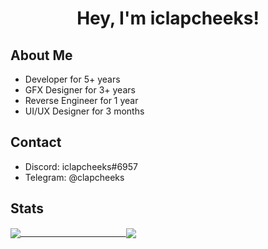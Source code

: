 <h1 align="center">Hey, I'm iclapcheeks!</h1>

## About Me
- Developer for 5+ years
- GFX Designer for 3+ years
- Reverse Engineer for 1 year
- UI/UX Designer for 3 months

## Contact
- Discord: iclapcheeks#6957
- Telegram: @clapcheeks

## Stats
<pre><a href="https://github.com/iclapcheeks/iclapcheeks"><img align="center" src="https://github-readme-stats.vercel.app/api?username=iclapcheeks&layout=compact&theme=tokyonight"/>                    </a><a href="https://github.com/iclapcheeks/iclapcheeks"><img align="center" src="https://github-readme-stats.vercel.app/api/top-langs/?username=iclapcheeks&layout=compact&theme=tokyonight"/></a></pre>
